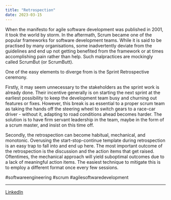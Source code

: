 ```yaml
---
title: "Retrospection"
date: 2023-03-15
---
```


When the manifesto for agile software development was published in 2001, it took the world by storm. In the aftermath, Scrum became one of the popular frameworks for software development teams. While it is said to be practised by many organisations, some inadvertently deviate from the guidelines and end up not getting benefited from the framework or at times accomplishing pain rather than help. Such malpractices are mockingly called ScrumBut (or ScrumButt).

One of the easy elements to diverge from is the Sprint Retrospective ceremony.

Firstly, it may seem unnecessary to the stakeholders as the sprint work is already done. Their incentive generally is on starting the next sprint at the earliest possibility to keep the development team busy and churning out features or fixes. However, this break is as essential to a proper scrum team as taking the hands off the steering wheel to switch gears to a race-car driver - without it, adapting to road conditions ahead becomes harder. The solution is to have firm servant leadership in the team, maybe in the form of a scrum master, and insist on this time off.

Secondly, the retrospection can become habitual, mechanical, and monotonic. Overusing the start-stop-continue template during retrospection is an easy trap to fall into and end up here. The most important outcome of the retrospection is the discussion and the action items that get raised. Oftentimes, the mechanical approach will yield suboptimal outcomes due to a lack of meaningful action items. The easiest technique to mitigate this is to employ a different format once every few sessions.

 
#softwareengineering #scrum #agilesoftwaredevelopment

---
[LinkedIn](https://www.linkedin.com/feed/update/urn:li:share:7041797171439894529)
